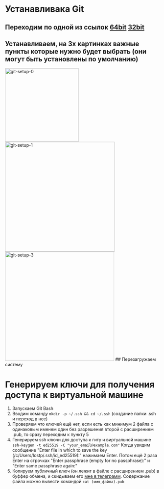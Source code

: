 # Устанавливака Git
## Переходим по одной из ссылок [64bit](https://github.com/git-for-windows/git/releases/download/v2.37.3.windows.1/Git-2.37.3-64-bit.exe) [32bit](https://github.com/git-for-windows/git/releases/download/v2.37.3.windows.1/Git-2.37.3-32-bit.exe)
## Устанавливаем, на 3х картинках важные пункты которые нужно будет выбрать (они могут быть установлены по умолчанию)
<img width="240" alt="git-setup-0" src="https://user-images.githubusercontent.com/3163640/192623637-43eedfbf-a3ae-4ad6-bf09-c11d87db78fb.png">
<img width="358" alt="git-setup-1" src="https://user-images.githubusercontent.com/3163640/192623676-39cab809-5f34-4195-a9ff-6b3171b734d2.png">
<img width="356" alt="git-setup-3" src="https://user-images.githubusercontent.com/3163640/192623690-1d97730c-1379-45c4-b1f5-dc2b83b5ac80.png">
## Перезагружаем систему

# Генерируем ключи для получения доступа к виртуальной машине
1. Запускаем Git Bash
2. Вводим команду ```mkdir -p ~/.ssh && cd ~/.ssh``` (создание папки .ssh и переход в нее)
3. Проверяем что ключей ещё нет, если есть как минимум 2 файла с одинаковым именем один без разрешения второй с расширением .pub, то сразу переходим к пункту 5
4. Генерируем ssh ключи для доступа к гиту и виртуальной машине 
  ```ssh-keygen -t ed25519 -C "your_email@example.com"```
  Когда увидим сообщение "Enter file in which to save the key (/c/Users/lostp/.ssh/id_ed25519):" нажимаем Enter.
  Потом ещё 2 раза Enter на строчках "Enter passphrase (empty for no passphrase):" и "Enter same passphrase again:"
5. Копируем публичный ключ (он лежит в файле с расширением .pub) в буффер обмена, и скидываем его [мне в телеграмм](https://tttttt.me/lostpointer). Содержание файла можно вывести командой ```cat (имя_файла).pub```
  
